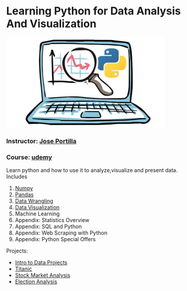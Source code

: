 # Learning Python for Data Analysis And Visualization
![GitHub Logo](https://github.com/time2036/Python_Visualization/blob/master/course_pict.png)

### **Instructor:** [Jose Portilla](https://www.linkedin.com/in/jmportilla)
### **Course:**     [udemy](https://www.udemy.com/learning-python-for-data-analysis-and-visualization/learn/v4/overview)


Learn python and how to use it to analyze,visualize and present data. Includes 

1. [Numpy](https://github.com/time2036/Python_Visualization/blob/master/1_Numpy.ipynb)
1. [Pandas](https://github.com/time2036/Python_Visualization/blob/master/2_Pandas.ipynb)
1. [Data Wrangling](https://github.com/time2036/Python_Visualization/blob/master/3_Data%20Wrangling.ipynb)
1. [Data Visualization](https://github.com/time2036/Python_Visualization/blob/master/4_Data%20Visualization.ipynb)
1. Machine Learning
1. Appendix: Statistics Overview
1. Appendix: SQL and Python
1. Appendix: Web Scraping with Python
1. Appendix: Python Special Offers

Projects:

* [Intro to Data Projects](https://github.com/time2036/Python_Visualization/blob/master/Project_0_Intro.ipynb)
* [Titanic](https://github.com/time2036/Python_Visualization/blob/master/Project_1_Titanic%20Survival.ipynb)
* [Stock Market Analysis](https://github.com/time2036/Python_Visualization/blob/master/Project_2_Stock%20Market%20Analysis.ipynb)
* [Election Analysis](https://github.com/time2036/Python_Visualization/blob/master/Project_3_Election%20Analysis.ipynb)

